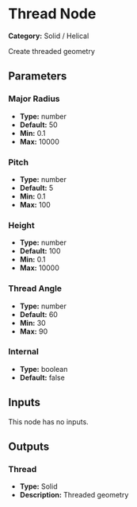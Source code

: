 
# Thread Node

**Category:** Solid / Helical

Create threaded geometry

## Parameters


### Major Radius
- **Type:** number
- **Default:** 50
- **Min:** 0.1
- **Max:** 10000



### Pitch
- **Type:** number
- **Default:** 5
- **Min:** 0.1
- **Max:** 100



### Height
- **Type:** number
- **Default:** 100
- **Min:** 0.1
- **Max:** 10000



### Thread Angle
- **Type:** number
- **Default:** 60
- **Min:** 30
- **Max:** 90



### Internal
- **Type:** boolean
- **Default:** false





## Inputs

This node has no inputs.

## Outputs


### Thread
- **Type:** Solid
- **Description:** Threaded geometry



